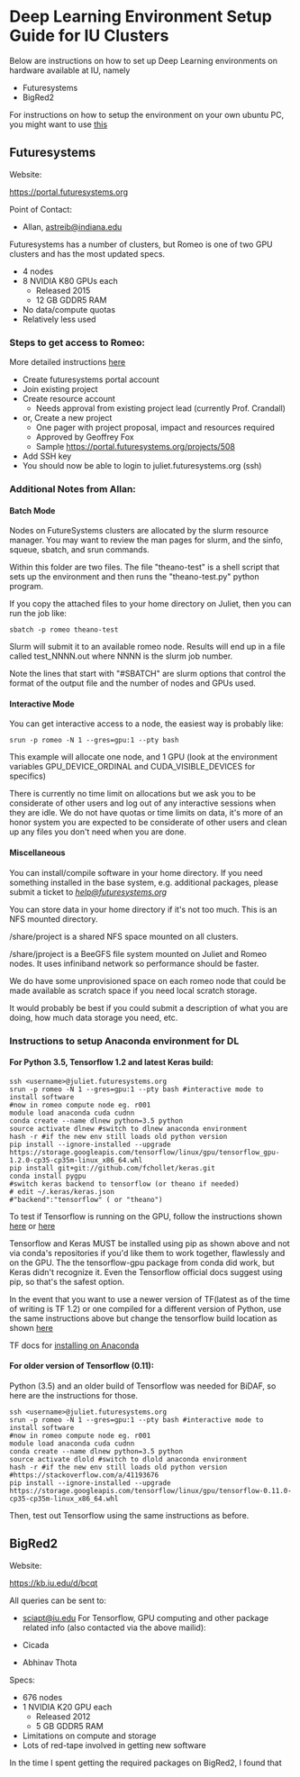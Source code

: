 # Deep Learning Environment Setup Guide for IU Clusters

Below are instructions on how to set up Deep Learning environments on 
hardware available at IU, namely
- Futuresystems
- BigRed2

For instructions on how to setup the environment on your own ubuntu PC, 
you might want to use [this](https://github.com/agent-jay/dl_setup_metaguide)

## Futuresystems

Website:

https://portal.futuresystems.org

Point of Contact: 

- Allan, astreib@indiana.edu

Futuresystems has a number of clusters, but Romeo is one of two GPU clusters
and has the most updated specs.

- 4 nodes 
- 8 NVIDIA K80 GPUs each 
	- Released 2015 
	- 12 GB GDDR5 RAM 
- No data/compute quotas 
- Relatively less used

### Steps to get access to Romeo: 

More detailed instructions [here](http://cloudmesh.github.io/introduction_to_cloud_computing/accounts/details.html)

- Create futuresystems portal account
- Join existing project 
- Create resource account
	- Needs approval from existing project lead (currently Prof. Crandall)
- or, Create a new project
	- One pager with project proposal, impact and resources required 
	- Approved by Geoffrey Fox 
	- Sample https://portal.futuresystems.org/projects/508
- Add SSH key
- You should now be able to login to juliet.futuresystems.org (ssh)

### Additional Notes from Allan:

#### Batch Mode
Nodes on FutureSystems clusters are allocated by the slurm resource
manager. You may want to review the man pages for slurm, and the sinfo,
squeue, sbatch, and srun commands.

Within this folder are two files. The file "theano-test" is a shell script that
sets up the environment and then runs the "theano-test.py" python
program.

If you copy the attached files to your home directory on Juliet, then
you can run the job like:

```
sbatch -p romeo theano-test
```

Slurm will submit it to an available romeo node. Results will end up in
a file called test_NNNN.out where NNNN is the slurm job number.

Note the lines that start with "#SBATCH" are slurm options that control
the format of the output file and the number of nodes and GPUs used.

#### Interactive Mode
You can get interactive access to a node, the easiest way is probably
like:

```
srun -p romeo -N 1 --gres=gpu:1 --pty bash
```

This example will allocate one node, and 1 GPU (look at the environment
variables GPU_DEVICE_ORDINAL and CUDA_VISIBLE_DEVICES for specifics)

There is currently no time limit on allocations but we ask you to be
considerate of other users and log out of any interactive sessions when
they are idle. We do not have quotas or time limits on data, it's more
of an honor system you are expected to be considerate of other users and
clean up any files you don't need when you are done.

#### Miscellaneous
You can install/compile software in your home directory. If you need
something installed in the base system, e.g. additional packages, please
submit a ticket to *help@futuresystems.org*

You can store data in your home directory if it's not too much. This is
an NFS mounted directory.

/share/project is a shared NFS space mounted on all clusters.

/share/jproject is a BeeGFS file system mounted on Juliet and Romeo
nodes. It uses infiniband network so performance should be faster.

We do have some unprovisioned space on each romeo node that could be
made available as scratch space if you need local scratch storage.

It would probably be best if you could submit a description of what you
are doing, how much data storage you need, etc.

### Instructions to setup Anaconda environment for DL

#### For Python 3.5, Tensorflow 1.2 and latest Keras build:

```
ssh <username>@juliet.futuresystems.org
srun -p romeo -N 1 --gres=gpu:1 --pty bash #interactive mode to install software
#now in romeo compute node eg. r001
module load anaconda cuda cudnn
conda create --name dlnew python=3.5 python
source activate dlnew #switch to dlnew anaconda environment
hash -r #if the new env still loads old python version
pip install --ignore-installed --upgrade https://storage.googleapis.com/tensorflow/linux/gpu/tensorflow_gpu-1.2.0-cp35-cp35m-linux_x86_64.whl
pip install git+git://github.com/fchollet/keras.git
conda install pygpu
#switch keras backend to tensorflow (or theano if needed)
# edit ~/.keras/keras.json 
#"backend":"tensorflow" ( or "theano")
```

To test if Tensorflow is running on the GPU, follow the instructions shown 
[here](https://stackoverflow.com/a/38019608) or [here](https://stackoverflow.com/a/43703735)

Tensorflow and Keras MUST be installed using pip as shown above and not via conda's
repositories if you'd like them to work together, flawlessly and on the GPU. The
the tensorflow-gpu package from conda did work, but Keras didn't recognize it.
Even the Tensorflow official docs suggest using pip, so that's the safest option. 

In the event that you want to use a newer version of TF(latest as of the time of writing is
TF 1.2) or one compiled for a different version of Python, use the same instructions above
but change the tensorflow build location as shown [here](https://www.tensorflow.org/install/install_linux#the_url_of_the_tensorflow_python_package)

TF docs for [installing on Anaconda](https://www.tensorflow.org/install/install_linux#installing_with_anaconda)

#### For older version of Tensorflow (0.11):

Python (3.5) and an older build of Tensorflow was needed for BiDAF, so here are the instructions for those.

```
ssh <username>@juliet.futuresystems.org
srun -p romeo -N 1 --gres=gpu:1 --pty bash #interactive mode to install software
#now in romeo compute node eg. r001
module load anaconda cuda cudnn
conda create --name dlnew python=3.5 python
source activate dlold #switch to dlold anaconda environment
hash -r #if the new env still loads old python version
#https://stackoverflow.com/a/41193676
pip install --ignore-installed --upgrade https://storage.googleapis.com/tensorflow/linux/gpu/tensorflow-0.11.0-cp35-cp35m-linux_x86_64.whl
```

Then, test out Tensorflow using the same instructions as before.


## BigRed2

Website: 

https://kb.iu.edu/d/bcqt

All queries can be sent to:

- sciapt@iu.edu
For Tensorflow, GPU computing and other package related info (also contacted via the above mailid):

- Cicada 
- Abhinav Thota

Specs:
- 676 nodes
- 1 NVIDIA K20 GPU each
	- Released 2012
	- 5 GB GDDR5 RAM
- Limitations on compute and storage
- Lots of red-tape involved in getting new software

In the time I spent getting the required packages on BigRed2, I found that
